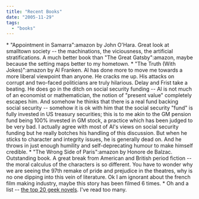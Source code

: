 ```yaml
---
title: "Recent Books"
date: "2005-11-29"
tags: 
  - "books"
---
```


\* "Appointment in Samarra":amazon by John O'Hara. Great look at smalltown society -- the machinations, the viciousness, the artificial stratifications. A much better book than "The Great Gatsby":amazon, maybe because the setting maps better to my hometown. \* "The Truth (With Jokes)":amazon by Al Franken. Al has done more to move me towards a more liberal viewpoint than anyone. He cracks me up. His attacks on corrupt and two-faced politicians are truly hilarious. Delay and Frist take a beating. He does go in the ditch on social security funding -- Al is not much of an economist or mathematician, the notion of "present value" completely escapes him. And somehow he thinks that there is a real fund backing social security -- somehow it is ok with him that the social security "fund" is fully invested in US treasury securities; this is to me akin to the GM pension fund being 100% invested in GM stock, a practice which has been judged to be very bad. I actually agree with most of Al's views on social security funding but he really botches his handling of this discussion. But when he sticks to character and integrity issues, he is generally dead on. And he throws in just enough humility and self-deprecating humour to make himself credible. \* "The Wrong Side of Paris":amazon by Honore de Balzac. Outstanding book. A great break from American and British period fiction -- the moral calculus of the characters is so different. You have to wonder why we are seeing the 97th remake of pride and prejudice in the theatres, why is no one dipping into this vein of literature. Ok I am ignorant about the french film making industry, maybe this story has been filmed 6 times. \* Oh and a list -- [the top 20 geek novels](http://www.gadgetopia.com/post/4660). I've read too many.
